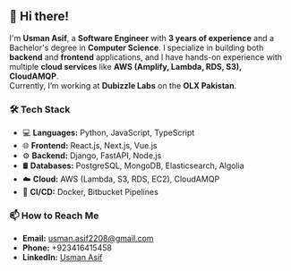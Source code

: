 
## 👋 Hi there!

I'm **Usman Asif**, a **Software Engineer** with **3 years of experience** and a Bachelor's degree in **Computer Science**. I specialize in building both **backend** and **frontend** applications, and I have hands-on experience with multiple **cloud services** like **AWS (Amplify, Lambda, RDS, S3), CloudAMQP**.  
Currently, I’m working at **Dubizzle Labs** on the **OLX Pakistan**.

### 🛠 Tech Stack

-   💻 **Languages:** Python, JavaScript, TypeScript
-   🌐 **Frontend:** React.js, Next.js, Vue.js
-   ⚙️ **Backend:** Django, FastAPI, Node.js
-   🛢 **Databases:** PostgreSQL, MongoDB, Elasticsearch, Algolia
-   ☁️ **Cloud:** AWS (Lambda, S3, RDS, EC2), CloudAMQP 
-   🔄 **CI/CD:** Docker, Bitbucket Pipelines

### 📫 How to Reach Me

-   **Email:** usman.asif2208@gmail.com
-   **Phone:** +923416415458
-   **LinkedIn:** [Usman Asif](https://www.linkedin.com/in/usman-asif-ua2208/)
